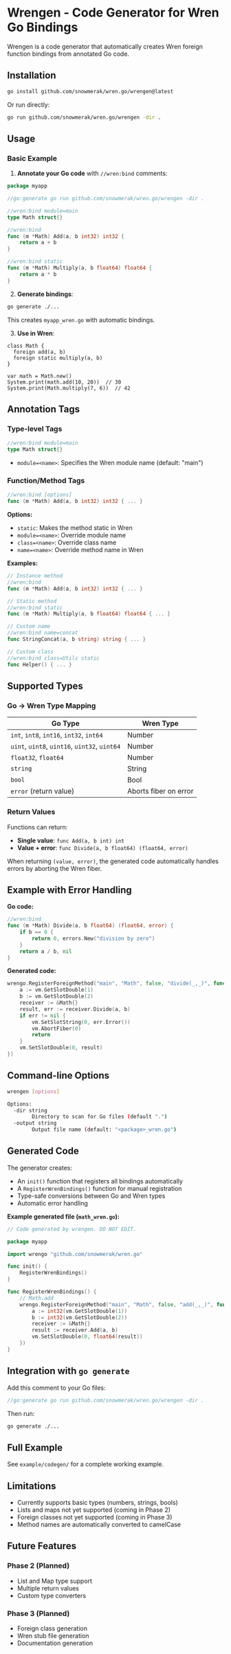 # Wrengen - Code Generator for Wren Go Bindings

Wrengen is a code generator that automatically creates Wren foreign function bindings from annotated Go code.

## Installation

```bash
go install github.com/snowmerak/wren.go/wrengen@latest
```

Or run directly:

```bash
go run github.com/snowmerak/wren.go/wrengen -dir .
```

## Usage

### Basic Example

1. **Annotate your Go code** with `//wren:bind` comments:

```go
package myapp

//go:generate go run github.com/snowmerak/wren.go/wrengen -dir .

//wren:bind module=main
type Math struct{}

//wren:bind
func (m *Math) Add(a, b int32) int32 {
    return a + b
}

//wren:bind static
func (m *Math) Multiply(a, b float64) float64 {
    return a * b
}
```

2. **Generate bindings**:

```bash
go generate ./...
```

This creates `myapp_wren.go` with automatic bindings.

3. **Use in Wren**:

```wren
class Math {
  foreign add(a, b)
  foreign static multiply(a, b)
}

var math = Math.new()
System.print(math.add(10, 20))  // 30
System.print(Math.multiply(7, 6))  // 42
```

## Annotation Tags

### Type-level Tags

```go
//wren:bind module=main
type Math struct{}
```

- `module=<name>`: Specifies the Wren module name (default: "main")

### Function/Method Tags

```go
//wren:bind [options]
func (m *Math) Add(a, b int32) int32 { ... }
```

**Options:**

- `static`: Makes the method static in Wren
- `module=<name>`: Override module name
- `class=<name>`: Override class name
- `name=<name>`: Override method name in Wren

**Examples:**

```go
// Instance method
//wren:bind
func (m *Math) Add(a, b int32) int32 { ... }

// Static method
//wren:bind static
func (m *Math) Multiply(a, b float64) float64 { ... }

// Custom name
//wren:bind name=concat
func StringConcat(a, b string) string { ... }

// Custom class
//wren:bind class=Utils static
func Helper() { ... }
```

## Supported Types

### Go → Wren Type Mapping

| Go Type | Wren Type |
|---------|-----------|
| `int`, `int8`, `int16`, `int32`, `int64` | Number |
| `uint`, `uint8`, `uint16`, `uint32`, `uint64` | Number |
| `float32`, `float64` | Number |
| `string` | String |
| `bool` | Bool |
| `error` (return value) | Aborts fiber on error |

### Return Values

Functions can return:

- **Single value**: `func Add(a, b int) int`
- **Value + error**: `func Divide(a, b float64) (float64, error)`

When returning `(value, error)`, the generated code automatically handles errors by aborting the Wren fiber.

## Example with Error Handling

**Go code:**

```go
//wren:bind
func (m *Math) Divide(a, b float64) (float64, error) {
    if b == 0 {
        return 0, errors.New("division by zero")
    }
    return a / b, nil
}
```

**Generated code:**

```go
wrengo.RegisterForeignMethod("main", "Math", false, "divide(_,_)", func(vm *wrengo.WrenVM) {
    a := vm.GetSlotDouble(1)
    b := vm.GetSlotDouble(2)
    receiver := &Math{}
    result, err := receiver.Divide(a, b)
    if err != nil {
        vm.SetSlotString(0, err.Error())
        vm.AbortFiber(0)
        return
    }
    vm.SetSlotDouble(0, result)
})
```

## Command-line Options

```bash
wrengen [options]

Options:
  -dir string
        Directory to scan for Go files (default ".")
  -output string
        Output file name (default: "<package>_wren.go")
```

## Generated Code

The generator creates:

- An `init()` function that registers all bindings automatically
- A `RegisterWrenBindings()` function for manual registration
- Type-safe conversions between Go and Wren types
- Automatic error handling

**Example generated file (`math_wren.go`):**

```go
// Code generated by wrengen. DO NOT EDIT.

package myapp

import wrengo "github.com/snowmerak/wren.go"

func init() {
    RegisterWrenBindings()
}

func RegisterWrenBindings() {
    // Math.add
    wrengo.RegisterForeignMethod("main", "Math", false, "add(_,_)", func(vm *wrengo.WrenVM) {
        a := int32(vm.GetSlotDouble(1))
        b := int32(vm.GetSlotDouble(2))
        receiver := &Math{}
        result := receiver.Add(a, b)
        vm.SetSlotDouble(0, float64(result))
    })
}
```

## Integration with `go generate`

Add this comment to your Go files:

```go
//go:generate go run github.com/snowmerak/wren.go/wrengen -dir .
```

Then run:

```bash
go generate ./...
```

## Full Example

See `example/codegen/` for a complete working example.

## Limitations

- Currently supports basic types (numbers, strings, bools)
- Lists and maps not yet supported (coming in Phase 2)
- Foreign classes not yet supported (coming in Phase 3)
- Method names are automatically converted to camelCase

## Future Features

### Phase 2 (Planned)
- List and Map type support
- Multiple return values
- Custom type converters

### Phase 3 (Planned)
- Foreign class generation
- Wren stub file generation
- Documentation generation
